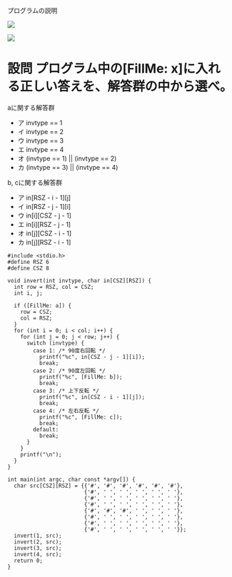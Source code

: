 プログラムの説明

![](https://i.gyazo.com/dbab8df0272fc74bbae3d146f95cb70a.png)

![](https://i.gyazo.com/ee412b5845edc868f4c8b7a7e55a3c39.png)

# 設問 プログラム中の[FillMe: x]に入れる正しい答えを、解答群の中から選べ。

aに関する解答群
- ア invtype == 1
- イ invtype == 2
- ウ invtype == 3
- エ invtype == 4
- オ (invtype == 1) || (invtype == 2)
- カ (invtype == 3) || (invtype == 4)

b, cに関する解答群
- ア in[RSZ - i - 1][j]
- イ in[RSZ - j - 1][i]
- ウ in[i][CSZ - j - 1]
- エ in[i][RSZ - j - 1]
- オ in[j][CSZ - i - 1]
- カ in[j][RSZ - i - 1]

```
#include <stdio.h>
#define RSZ 6
#define CSZ 8

void invert(int invtype, char in[CSZ][RSZ]) {
  int row = RSZ, col = CSZ;
  int i, j;

  if ([FillMe: a]) {
    row = CSZ;
    col = RSZ;
  }
  for (int i = 0; i < col; i++) {
    for (int j = 0; j < row; j++) {
      switch (invtype) {
        case 1: /* 90度右回転 */
          printf("%c", in[CSZ - j - 1][i]);
          break;
        case 2: /* 90度左回転 */
          printf("%c", [FillMe: b]);
          break;
        case 3: /* 上下反転 */
          printf("%c", in[CSZ - i - 1][j]);
          break;
        case 4: /* 左右反転 */
          printf("%c", [FillMe: c]);
          break;
        default:
          break;
      }
    }
    printf("\n");
  }
}

int main(int argc, char const *argv[]) {
  char src[CSZ][RSZ] = {{'#', '#', '#', '#', '#', '#'},
                        {'#', ' ', ' ', ' ', ' ', ' '},
                        {'#', ' ', ' ', ' ', ' ', ' '},
                        {'#', ' ', ' ', ' ', ' ', ' '},
                        {'#', '#', '#', ' ', ' ', ' '},
                        {'#', ' ', ' ', ' ', ' ', ' '},
                        {'#', ' ', ' ', ' ', ' ', ' '},
                        {'#', ' ', ' ', ' ', ' ', ' '}};
  invert(1, src);
  invert(2, src);
  invert(3, src);
  invert(4, src);
  return 0;
}
```
